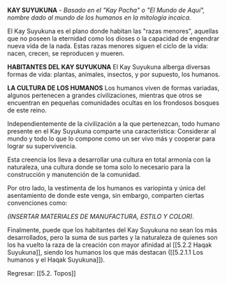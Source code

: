 
**KAY SUYUKUNA**  _- Basado en el "Kay Pacha" o "El Mundo de Aquí", nombre dado al mundo de los humanos en la mitología incaica._

El Kay Suyukuna es el plano donde habitan las "razas menores", aquellas que no poseen la eternidad como los dioses o la capacidad de engendrar nueva vida de la nada. Estas razas menores siguen el ciclo de la vida: nacen, crecen, se reproducen y mueren.

**HABITANTES DEL KAY SUYUKUNA**
El Kay Suyukuna alberga diversas formas de vida: plantas, animales, insectos, y por supuesto, los humanos.

**LA CULTURA DE LOS HUMANOS**
Los humanos viven de formas variadas, algunos pertenecen a grandes civilizaciones, mientras que otros se encuentran en pequeñas comunidades ocultas en los frondosos bosques de este reino.

Independientemente de la civilización a la que pertenezcan, todo humano presente en el Kay Suyukuna comparte una característica: Considerar al mundo y todo lo que lo compone como un ser vivo más y cooperar para lograr su supervivencia.

Esta creencia los lleva a desarrollar una cultura en total armonía con la naturaleza, una cultura donde se toma solo lo necesario para la construcción y manutención de la comunidad.

Por otro lado, la vestimenta de los humanos es variopinta y única del asentamiento de donde este venga, sin embargo, comparten ciertas convenciones como:

*(INSERTAR MATERIALES DE MANUFACTURA, ESTILO Y COLOR)*.

Finalmente, puede que los habitantes del Kay Suyukuna no sean los más desarrollados, pero la suma de sus partes y la naturaleza de quienes son los ha vuelto la raza de la creación con mayor afinidad al [[5.2.2 Haqak Suyukuna]], siendo los humanos los que más destacan ([[5.2.1.1 Los humanos y el Haqak Suyukuna]]).


Regresar: [[5.2. Topos]]